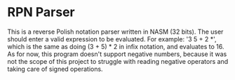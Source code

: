 # RPN Parser
This is a reverse Polish notation parser written in NASM (32 bits). 
The user should enter a valid expression to be evaluated. For example: '3 5 + 2 *', which is the same as doing (3 + 5) * 2 in infix notation, and evaluates to 16. 
As for now, this program doesn't support negative numbers, because it was not the scope of this project to struggle with reading negative operators and taking care of signed operations.
